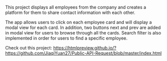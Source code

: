 This project displays all employees from the company and creates a platform for them to share contact information with each other.

The app allows users to click on each employee card and will display a modal view for each card. In addition, two buttons next and prev are added in modal view for users to browse through all the cards. Search filter is also implemented in order for users to find a specific employee.

Check out this project: https://htmlpreview.github.io/?https://github.com/JiaqiYuan27/Public-API-Request/blob/master/index.html
